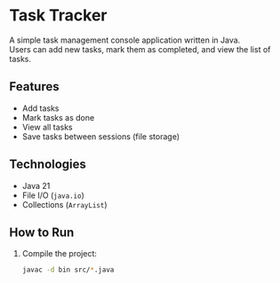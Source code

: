 # Task Tracker

A simple task management console application written in Java.  
Users can add new tasks, mark them as completed, and view the list of tasks.

## Features
- Add tasks
- Mark tasks as done
- View all tasks
- Save tasks between sessions (file storage)

## Technologies
- Java 21
- File I/O (`java.io`)
- Collections (`ArrayList`)

## How to Run
1. Compile the project:
   ```bash
   javac -d bin src/*.java
